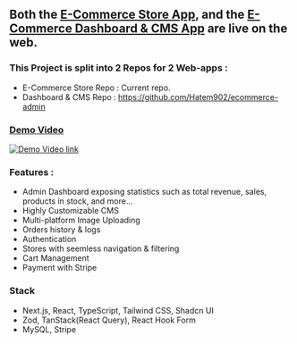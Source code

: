 ## Both the [E-Commerce Store App](https://ecommerce-store-taupe-seven.vercel.app/), and the [E-Commerce Dashboard & CMS App](https://ecommerce-admin-nine-ruby.vercel.app/) are live on the web.

### This Project is split into 2 Repos for 2 Web-apps :

- E-Commerce Store Repo : Current repo.
- Dashboard & CMS Repo : https://github.com/Hatem902/ecommerce-admin

### [Demo Video](https://www.youtube.com/watch?v=ehZJeeosPIY&list=PLJ49vJop9dCb7H0oM_fc_BOuwrDlkKB_e&index=2&ab_channel=tommy123)

[![Demo Video link](https://img.youtube.com/vi/ehZJeeosPIY/maxresdefault.jpg)](https://www.youtube.com/watch?v=ehZJeeosPIY&list=PLJ49vJop9dCb7H0oM_fc_BOuwrDlkKB_e&index=2&ab_channel=tommy123)

### Features :

- Admin Dashboard exposing statistics such as total revenue, sales, products in stock, and more...
- Highly Customizable CMS
- Multi-platform Image Uploading
- Orders history & logs
- Authentication
- Stores with seemless navigation & filtering
- Cart Management
- Payment with Stripe

### Stack

- Next.js, React, TypeScript, Tailwind CSS, Shadcn UI
- Zod, TanStack(React Query), React Hook Form
- MySQL, Stripe
